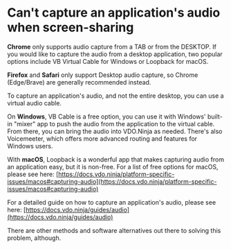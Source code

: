 # Can't capture an application's audio when screen-sharing

**Chrome** only supports audio capture from a TAB or from the DESKTOP. If you would like to capture the audio from a desktop application, two popular options include VB Virtual Cable for Windows or Loopback for macOS.

**Firefox** and **Safari** only support Desktop audio capture, so Chrome (Edge/Brave) are generally recommended instead.

To capture an application's audio, and not the entire desktop, you can use a virtual audio cable.

On **Windows**, VB Cable is a free option, you can use it with Windows' built-in "mixer" app to push the audio from the application to the virtual cable. From there, you can bring the audio into VDO.Ninja as needed. There's also Voicemeeter, which offers more advanced routing and features for Windows users.

With **macOS**, Loopback is a wonderful app that makes capturing audio from an application easy, but it is non-free. For a list of free options for macOS, please see here: [https://docs.vdo.ninja/platform-specific-issues/macos#capturing-audio](https://docs.vdo.ninja/platform-specific-issues/macos#capturing-audio)

For a detailed guide on how to capture an application's audio, please see here: [https://docs.vdo.ninja/guides/audio](https://docs.vdo.ninja/guides/audio)

There are other methods and software alternatives out there to solving this problem, although.
